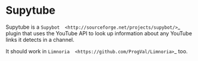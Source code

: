 Supytube
========

Supytube is a `Supybot  <http://sourceforge.net/projects/supybot/>`_
plugin that uses the YouTube API to look up information about any YouTube
links it detects in a channel.

It should work in `Limnoria  <https://github.com/ProgVal/Limnoria>`_
too.

